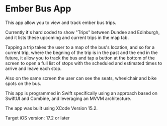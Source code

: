 #  Ember Bus App

This app allow you to view and track ember bus trips. 

Currently it's hard coded to show "Trips" between Dundee and Edinburgh, and it lists these upcoming and current trips in the map tab.
 
Tapping a trip takes the user to a map of the bus's location, and so for a current trip, where the begning of the trip is in the past and the end in the future, it allow you to track the bus and tap a button at the bottom of the screen to open a full list of stops with the scheduled and estimated times to arrive and leave each stop.

Also on the same screen the user can see the seats, wheelchair and bike spots on the bus. 


This app is programmed in Swift specifically using an approach based on SwiftUI and Combine, and leveraging an MVVM architecture. 

The app was built using XCode Version 15.2.

Target iOS version: 17.2 or later
